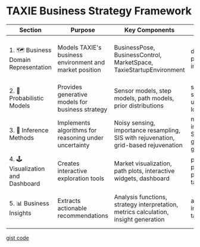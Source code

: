 
# TAXIE Business Strategy Framework

| Section                               | Purpose                                                 | Key Components                                                                       | Core Functions                                                                                             | Implementation Details                                                                                                                                                                                                                                                                                                                                                                                                                                                   |
| ------------------------------------- | ------------------------------------------------------- | ------------------------------------------------------------------------------------ | ---------------------------------------------------------------------------------------------------------- | ------------------------------------------------------------------------------------------------------------------------------------------------------------------------------------------------------------------------------------------------------------------------------------------------------------------------------------------------------------------------------------------------------------------------------------------------------------------------ |
| 1. 🗺️ Business Domain Representation | Models TAXIE's business environment and market position | BusinessPose, BusinessControl, MarketSpace, TaxieStartupEnvironment                  | distance_to_market_segment(), physical_step(), integrate_business_path()                                   | BusinessPose tracks position (x=range, y=earnings) and heading (strategic direction); MarketSpace defines market boundaries with (150-300 miles range, 0−3000earningsadvantage)andcompetitorregions(Hertzfleetat220−260miles,0-3000 earnings advantage) and competitor regions (Hertz fleet at 220-260 miles, 0−3000earningsadvantage)andcompetitorregions(Hertzfleetat220−260miles,1400-1800); Environment integrates the physics of business movement with constraints |
| 2. 🧠 Probabilistic Models            | Provides generative models for business strategy        | Sensor models, step models, path models, prior distributions                         | sensor_model_one(), step_model(), full_model(), uniform_pose_prior(), localized_prior()                    | Sensor model uses genjax.normal with market distance + noise; Step model implements mv_normal_diag for uncertain movement; Full model combines steps with sensors; Priors include uniform (whole market), mixture (market segments), and localized (around specific position)                                                                                                                                                                                            |
| 3. 🔄 Inference Methods               | Implements algorithms for reasoning under uncertainty   | Noisy sensing, importance resampling, SIS with rejuvenation, grid-based rejuvenation | noisy_sensor(), importance_resample(), SISwithRejuvenation class, grid_fwd_proposal(), grid_bwd_proposal() | SIS scan function tracks particles through steps; Grid rejuvenation uses SMCP3 with forwards/backwards proposals; Make grid functions create exploration spaces; Grid margin set to 0.5 and resolution to 5                                                                                                                                                                                                                                                              |
| 4. 🕹️ Visualization and Dashboard    | Creates interactive exploration tools                   | Market visualization, path plots, interactive widgets, dashboard                     | plot_market_space(), plot_path_with_confidence(), pose_widget(), camera_widget(), taxie_dashboard()        | Market visualization uses colored regions for competitors; Path plots show business trajectory with confidence intervals; Dashboard combines Market Sensing tab (for exploration) and Business Path tab (for analysis); Pose widgets enable dragging to explore market positions                                                                                                                                                                                         |
| 5. 📊 Business Insights               | Extracts actionable recommendations                     | Analysis functions, strategy interpretation, metrics calculation, insight generation | analyze_taxie_business_strategy(), interpret_business_strategy(), taxie_business_insights()                | Analyzes two scenarios: confident (low noise) vs uncertain (high noise); Calculates key metrics: error from optimal position, position variance, probability of profitability (reaching 260+ miles range with $1500+ earnings), competitor collision risk; Final recommendation to shut down operations based on high maintenance costs and Hertz's competitive advantage                                                                                                |

[gist code](https://gist.github.com/hyunjimoon/daaddeb97629ee54a400996d584df773)